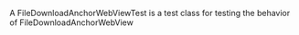 A FileDownloadAnchorWebViewTest is a test class for testing the behavior of FileDownloadAnchorWebView